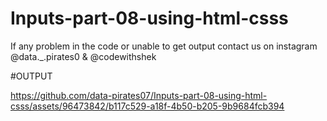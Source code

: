 # Inputs-part-08-using-html-csss

If any problem in the code or unable to get output contact us on instagram @data._.pirates0 & @codewithshek

#OUTPUT

https://github.com/data-pirates07/Inputs-part-08-using-html-csss/assets/96473842/b117c529-a18f-4b50-b205-9b9684fcb394
